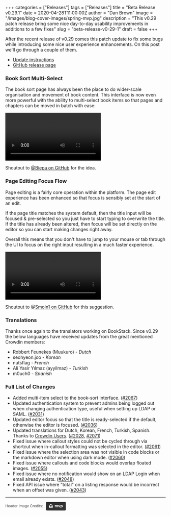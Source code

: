 +++
categories = ["Releases"]
tags = ["Releases"]
title = "Beta Release v0.29.1"
date = 2020-04-28T11:00:00Z
author = "Dan Brown"
image = "/images/blog-cover-images/spring-mvp.jpg"
description = "This v0.29 patch release bring some nice day-to-day usability improvements in additions to a few fixes"
slug = "beta-release-v0-29-1"
draft = false
+++

After the recent release of v0.29 comes this patch update to fix some bugs while introducing some
nice user experience enhancements. On this post we'll go through a couple of them.  

* [Update instructions](https://www.bookstackapp.com/docs/admin/updates)
* [GitHub release page](https://github.com/BookStackApp/BookStack/releases/tag/v0.29.1)

### Book Sort Multi-Select

The book sort page has always been the place to do wider-scale organisation and movement of book content.
This interface is now even more powerful with the ability to multi-select book items so that pages and chapters
can be moved in batch with ease:

<video controls>
    <source src="/images/2020/04/book-sort-multiselect.webm"/>
    <source src="/images/2020/04/book-sort-multiselect.mp4"/>
</video>

Shoutout to [@Biepa on GitHub](https://github.com/BookStackApp/BookStack/issues/2064) for the idea.

### Page Editing Focus Flow

Page editing is a fairly core operation within the platform. The page edit experience has been enhanced
so that focus is sensibly set at the start of an edit. 

If the page title matches the system default, then the title input will be focused & pre-selected so you just have to start typing to overwrite the title.
If the title has already been altered, then focus will be set directly on the editor so you can start making changes right away.

Overall this means that you don't have to jump to your mouse or tab through the UI to focus on the right input resulting in a much faster experience.

<video controls>
    <source src="/images/2020/04/page-editing-focus.webm"/>
    <source src="/images/2020/04/page-editing-focus.mp4"/>
</video>

Shoutout to [@Smoin1 on GitHub](https://github.com/BookStackApp/BookStack/issues/2036) for this suggestion. 

### Translations

Thanks once again to the translators working on BookStack. Since v0.29 the below languages have received 
updates from the great mentioned Crowdin members:

* Robbert Feunekes (Muukuro) - *Dutch*
* seohyeon.joo - *Korean*
* nutsflag - *French*
* Ali Yasir Yılmaz (ayyilmaz) - *Turkish*
* m0uch0 - *Spanish*

### Full List of Changes

* Added multi-item select to the book-sort interface. ([#2067](https://github.com/BookStackApp/BookStack/issues/2067))
* Updated authentication system to prevent admins being logged out when changing authentication type, useful when setting up LDAP or SAML. ([#2031](https://github.com/BookStackApp/BookStack/issues/2031))
* Updated editor focus so that the title is ready-selected if the default, otherwise the editor is focused. ([#2036](https://github.com/BookStackApp/BookStack/issues/2036))
* Updated translations for Dutch, Korean, French, Turkish, Spanish. Thanks to [Crowdin Users](https://github.com/BookStackApp/BookStack/blob/master/.github/translators.txt). ([#2028](https://github.com/BookStackApp/BookStack/pull/2028), [#2071](https://github.com/BookStackApp/BookStack/pull/2071))
* Fixed issue where callout styles could not be cycled through via shortcut when in-callout formatting was selected in the editor. ([#2061](https://github.com/BookStackApp/BookStack/issues/2061))
* Fixed issue where the selection area was not visible in code blocks or the markdown editor when using dark mode. ([#2060](https://github.com/BookStackApp/BookStack/issues/2060))
* Fixed issue where callouts and code blocks would overlap floated images. ([#2055](https://github.com/BookStackApp/BookStack/issues/2055))
* Fixed issue where no notification would show on an LDAP Login when email already exists. ([#2048](https://github.com/BookStackApp/BookStack/issues/2048))
* Fixed API issue where "total" on a listing response would be incorrect when an offset was given. ([#2043](https://github.com/BookStackApp/BookStack/issues/2043))

----

<span style="font-size: 0.8em;opacity:0.8;">Header Image Credits: &nbsp; <a style="background-color:black;color:white;text-decoration:none;padding:4px 6px;font-family:-apple-system, BlinkMacSystemFont, &quot;San Francisco&quot;, &quot;Helvetica Neue&quot;, Helvetica, Ubuntu, Roboto, Noto, &quot;Segoe UI&quot;, Arial, sans-serif;font-size:12px;font-weight:bold;line-height:1.2;display:inline-block;border-radius:3px" href="https://unsplash.com/@mvp?utm_medium=referral&amp;utm_campaign=photographer-credit&amp;utm_content=creditBadge" target="_blank" rel="noopener noreferrer" title="Download free do whatever you want high-resolution photos from mvp"><span style="display:inline-block;padding:2px 3px"><svg xmlns="http://www.w3.org/2000/svg" style="height:12px;width:auto;position:relative;vertical-align:middle;top:-2px;fill:white" viewBox="0 0 32 32"><title>unsplash-logo</title><path d="M10 9V0h12v9H10zm12 5h10v18H0V14h10v9h12v-9z"></path></svg></span><span style="display:inline-block;padding:2px 3px">mvp</span></a></span>
